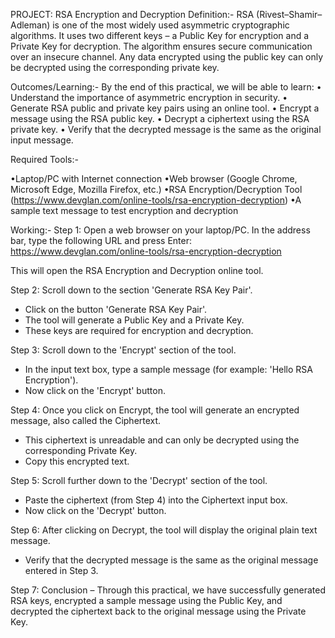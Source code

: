 PROJECT: 
         RSA Encryption and Decryption
Definition:-
RSA (Rivest–Shamir–Adleman) is one of the most widely used asymmetric cryptographic algorithms. It uses two different keys – a Public Key for encryption and a Private Key for decryption. The algorithm ensures secure communication over an insecure channel. Any data encrypted using the public key can only be decrypted using the corresponding private key.


Outcomes/Learning:-
By the end of this practical, we will be able to learn:
• Understand the importance of asymmetric encryption in security.
• Generate RSA public and private key pairs using an online tool.
• Encrypt a message using the RSA public key.
• Decrypt a ciphertext using the RSA private key.
• Verify that the decrypted message is the same as the original input message.

Required Tools:-

•Laptop/PC with Internet connection
•Web browser (Google Chrome, Microsoft Edge, Mozilla Firefox, etc.)
•RSA Encryption/Decryption Tool (https://www.devglan.com/online-tools/rsa-encryption-decryption)
•A sample text message to test encryption and decryption

Working:-
Step 1: Open a web browser on your laptop/PC. In the address bar, type the following URL and press Enter:
https://www.devglan.com/online-tools/rsa-encryption-decryption

This will open the RSA Encryption and Decryption online tool.

Step 2: Scroll down to the section 'Generate RSA Key Pair'.
- Click on the button 'Generate RSA Key Pair'.
- The tool will generate a Public Key and a Private Key.
- These keys are required for encryption and decryption.


Step 3: Scroll down to the 'Encrypt' section of the tool.
- In the input text box, type a sample message (for example: 'Hello RSA Encryption').
- Now click on the 'Encrypt' button.



Step 4: Once you click on Encrypt, the tool will generate an encrypted message, also called the Ciphertext.
- This ciphertext is unreadable and can only be decrypted using the corresponding Private Key.
- Copy this encrypted text.







Step 5: Scroll further down to the 'Decrypt' section of the tool.
- Paste the ciphertext (from Step 4) into the Ciphertext input  box.
- Now click on the 'Decrypt' button.



Step 6: After clicking on Decrypt, the tool will display the original plain text message.
- Verify that the decrypted message is the same as the original message entered in Step 3.




Step 7: Conclusion – Through this practical, we have successfully generated RSA keys, encrypted a sample message using the Public Key, and decrypted the ciphertext back to the original message using the Private Key.
